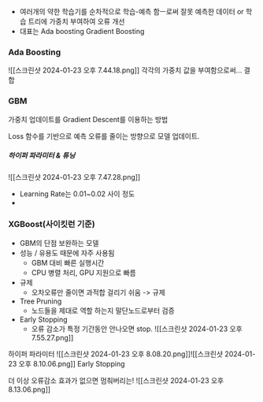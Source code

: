 - 여러개의 약한 학습기를 순차적으로 학습-예측 함ㅡ로써 잘못 예측한 데이터 or 학습 트리에 가중치 부여하여 오류 개선
- 대표는 Ada boosting Gradient Boosting

### Ada Boosting

![[스크린샷 2024-01-23 오후 7.44.18.png]]
각각의 가중치 값을 부여함으로써... 결합

### GBM
가중치 업데이트를 Gradient Descent를 이용하는 방법

Loss 함수를 기반으로 예측 오류를 줄이는 방향으로 모델 업데이트.

##### 하이퍼 파라미터 & 튜닝
![[스크린샷 2024-01-23 오후 7.47.28.png]]
- Learning Rate는 0.01~0.02 사이 정도
- 

### XGBoost(사이킷런 기준)
- GBM의 단점 보완하는 모델
- 성능 / 유용도 때문에 자주 사용됨
	- GBM 대비 빠른 실행시간
	- CPU 병렬 처리, GPU 지원으로 빠름
- 규제
	- 오차오류만 줄이면 과적합 걸리기 쉬움 -> 규제
- Tree Pruning
	- 노드들을 제대로 역할 하는지 말단노드로부터 검증
- Early Stopping
	- 오류 감소가 특정 기간동안 안나오면 stop.
![[스크린샷 2024-01-23 오후 7.55.27.png]]

하이퍼 파라미터
![[스크린샷 2024-01-23 오후 8.08.20.png]]![[스크린샷 2024-01-23 오후 8.10.06.png]]
Early Stopping

더 이상 오류감소 효과가 없으면 멈춰버리는!
![[스크린샷 2024-01-23 오후 8.13.06.png]]